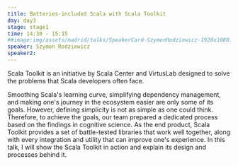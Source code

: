 ```yaml
---
title: Batteries-included Scala with Scala Toolkit
day: day3
stage: stage1
time: 14:30 - 15:15
##image:img/assets/madrid/talks/SpeakerCard-SzymonRodziewicz-1920x1080.png
speaker: Szymon Rodziewicz
speaker2:
---
```


Scala Toolkit is an initiative by Scala Center and VirtusLab designed to solve the problems that Scala developers often face.

Smoothing Scala's learning curve, simplifying dependency management, and making one's journey in the ecosystem easier are only some of its goals. However, defining simplicity is not as simple as one could think. Therefore, to achieve the goals, our team prepared a dedicated process based on the findings in cognitive science. As the end product, Scala Toolkit provides a set of battle-tested libraries that work well together, along with every integration and utility that can improve one's experience. In this talk, I will show the Scala Toolkit in action and explain its design and processes behind it.
